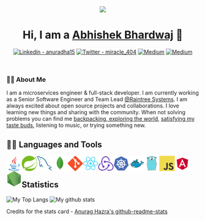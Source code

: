 <div align="center">
<img src="https://media.giphy.com/media/cLGu3Icy4OImKOJpai/giphy.gif" height="200"  />
  
# Hi, I am a [Abhishek Bhardwaj][website]  👋 
[<img height="30" alt="Linkedin - anuradha15" src="https://img.shields.io/badge/linkedin-blue.svg?&style=for-the-badge&logo=linkedin&logoColor=white" />][LinkedIn]
[<img height="30" alt="Twitter - miracle_404" src="https://img.shields.io/badge/twitter-%231DA1F2.svg?&style=for-the-badge&logo=twitter&logoColor=white" />][Twitter] 
[<img height="30" alt="Medium" src = "https://img.shields.io/badge/Medium-black?&style=for-the-badge&logo=medium">][medium]
[<img height="30" alt="Medium" src = "https://img.shields.io/badge/Facebook-white?style=for-the-badge&logo=facebook">][Facebook]
</div>
<br/>

### 🤵‍♂️ About Me 

I am a microservices engineer & full-stack developer. I am currently working as a Senior Software Engineer and Team Lead [@Raintree Systems](https://www.raintreeinc.com/). I am always excited about open source projects and collaborations. I love learning new things and sharing with the community. When not solving problems you can find me [backpacking, exploring the world][Instagram-nomadic], [satisfying my taste buds][Instagram-desithali], listening to music, or trying something new.
<br/>

## 👨‍💻 Languages and Tools

<div>
<img align="left" alt="HTML5" height="40"  src="https://raw.githubusercontent.com/devicons/devicon/master/icons/java/java-original.svg" />
<img align="left" alt="CSS3" height="40" src="https://raw.githubusercontent.com/devicons/devicon/master/icons/spring/spring-original.svg" />
<img align="left" alt="Sass" height="40" src="https://raw.githubusercontent.com/devicons/devicon/master/icons/mysql/mysql-original.svg" />
<img align="left" alt="mongoDb" height="40" src="https://raw.githubusercontent.com/devicons/devicon/master/icons/mongodb/mongodb-original.svg" /> 
<img align="left" alt="Git" height="40" src="https://raw.githubusercontent.com/devicons/devicon/master/icons/git/git-original.svg" /> 
<img align="left" alt="React" height="40" src="https://raw.githubusercontent.com/devicons/devicon/master/icons/react/react-original.svg" />
<img align="left" alt="Redux" height="40"  src="https://raw.githubusercontent.com/devicons/devicon/master/icons/redux/redux-original.svg" />
<img align="left" alt="Kubernetes" height="40" src="https://raw.githubusercontent.com/devicons/devicon/master/icons/kubernetes/kubernetes-plain.svg" />
<img align="left" alt="Docker" height="40" src="https://raw.githubusercontent.com/devicons/devicon/master/icons/docker/docker-original.svg" />
<img align="left" alt="Golang" height="40" src="https://raw.githubusercontent.com/devicons/devicon/master/icons/go/go-original.svg" /> 
<img align="left" alt="JS"height="40" src="https://raw.githubusercontent.com/github/explore/80688e429a7d4ef2fca1e82350fe8e3517d3494d/topics/javascript/javascript.png" />
<img align="left" alt="Angular"height="40" src="https://raw.githubusercontent.com/github/explore/80688e429a7d4ef2fca1e82350fe8e3517d3494d/topics/angular/angular.png" />
<img align="left" alt="NodeJS"height="40" src="https://raw.githubusercontent.com/github/explore/80688e429a7d4ef2fca1e82350fe8e3517d3494d/topics/nodejs/nodejs.png" />
</div>
<br/>
<br/>


## Statistics

![My Top Langs](https://github-readme-stats.vercel.app/api/top-langs/?username=abhishekbhar&layout=compact&theme=radical)
![My github stats](https://github-readme-stats.vercel.app/api?username=abhishekbhar&show_icons=true&include_all_commits=true&theme=radical&hide=issues,contribs)

Credits for the stats card - [Anurag Hazra's github-readme-stats](https://github.com/anuraghazra/github-readme-stats)














[website]: https://www.abhibhr.com
[LinkedIn]: https://www.linkedin.com/in/abhishekbhr
[Facebook]: https://www.facebook.com/abhishekbhr28
[Twitter]: https://twitter.com/_abhishekbhr
[Instagram]: https://www.instagram.com/_abhishekbhr
[Medium]: https://medium.com/@abhishekbhr
[Youtube]: #
[Instagram-nomadic]: https://www.instagram.com/nomadicengineers
[Instagram-desithali]: https://www.instagram.com/_desithali
